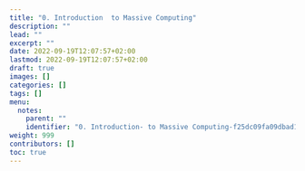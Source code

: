 ```yaml
---
title: "0. Introduction  to Massive Computing"
description: ""
lead: ""
excerpt: ""
date: 2022-09-19T12:07:57+02:00
lastmod: 2022-09-19T12:07:57+02:00
draft: true
images: []
categories: []
tags: []
menu:
  notes:
    parent: ""
    identifier: "0. Introduction- to Massive Computing-f25dc09fa09dbad1ac274e256639649f"
weight: 999
contributors: []
toc: true
---
```

